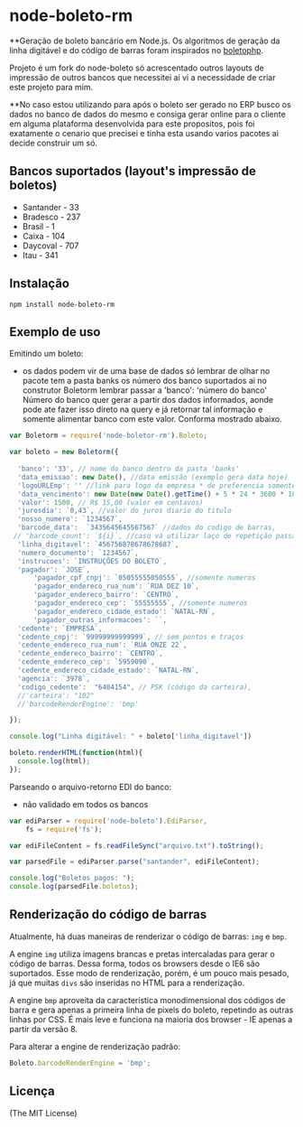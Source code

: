 node-boleto-rm
=============
<!-- 
[![Standard - JavaScript Style Guide](https://img.shields.io/badge/code%20style-standard-brightgreen.svg)](http://standardjs.com/) -->

**Geração de boleto bancário em Node.js. Os algoritmos de geração da linha digitável e do código de barras foram inspirados no [boletophp](https://github.com/BielSystems/boletophp).

Projeto é um fork do node-boleto só acrescentado outros layouts de impressão de outros bancos que necessitei ai vi a necessidade de criar este projeto para mim.

**No caso estou utilizando para após o boleto ser gerado no ERP busco os dados no banco de dados do mesmo e consiga gerar online para o cliente em alguma plataforma desenvolvida para este propositos, pois foi exatamente o cenario que precisei e tinha esta usando varios pacotes ai decide construir um só.
## Bancos suportados (layout's impressão de boletos)

- Santander - 33
- Bradesco  - 237
- Brasil    - 1
- Caixa     - 104
- Daycoval  - 707
- Itau      - 341

## Instalação

```
npm install node-boleto-rm
```

## Exemplo de uso

Emitindo um boleto:

* os dados podem vir de uma base de dados só lembrar de olhar no pacote tem a pasta banks os número dos banco suportados ai no construtor Boletorm lembrar passar a 'banco': 'número do banco' Número do banco quer gerar a partir dos dados informados, aonde pode ate fazer isso direto na query e já retornar tal informação e somente alimentar banco com este valor. Conforma mostrado abaixo.

```javascript
var Boletorm = require('node-boletor-rm').Boleto;

var boleto = new Boletorm({
  
  'banco': '33', // nome do banco dentro da pasta 'banks'
  'data_emissao': new Date(), //data emissão (exemplo gera data hoje)
  'logoURLEmp': '' //link para logo da empresa * de preferencia somente logo sem textos
  'data_vencimento': new Date(new Date().getTime() + 5 * 24 * 3600 * 1000), // 5 dias futuramente,
  'valor': 1500, // R$ 15,00 (valor em centavos)
  'jurosdia': `0,43`, //valor do juros diario do titulo
  'nosso_numero': `1234567`,
  'barcode_data':  `3435645645567567` //dados do codigo de barras,
 // 'barcode_count': `${i}`, //caso vá utilizar laço de repetição passar o index para gerar mais de um boleto por vez
  'linha_digitavel': `456756878678678687`,
  'numero_documento': `1234567`,
  'instrucoes': `INSTRUÇÕES DO BOLETO`,
  'pagador': `JOSE`,
      'pagador_cpf_cnpj': `05055555050555`, //somente numeros
      'pagador_endereco_rua_num': `RUA DEZ 10`,
      'pagador_endereco_bairro': `CENTRO`,
      'pagador_endereco_cep': `55555555`, //somente numeros
      'pagador_endereco_cidade_estado': `NATAL-RN`,
      'pagador_outras_informacoes': ``,
  'cedente': `EMPRESA`,
  'cedente_cnpj': `99999999999999`, // sem pontos e traços
  'cedente_endereco_rua_num': `RUA ONZE 22`,
  'cedente_endereco_bairro': `CENTRO`,
  'cedente_endereco_cep': `5959090`,
  'cedente_endereco_cidade_estado': `NATAL-RN`,
  'agencia': `3978`,
  'codigo_cedente':  "6404154", // PSK (código da carteira),
  //'carteira': "102"
  //'barcodeRenderEngine': 'bmp'

});

console.log("Linha digitável: " + boleto['linha_digitavel'])

boleto.renderHTML(function(html){
  console.log(html);
});
```

Parseando o arquivo-retorno EDI do banco:
* não validado em todos os bancos

```javascript
var ediParser = require('node-boleto').EdiParser,
	fs = require('fs');

var ediFileContent = fs.readFileSync("arquivo.txt").toString();

var parsedFile = ediParser.parse("santander", ediFileContent);

console.log("Boletos pagos: ");
console.log(parsedFile.boletos);
```

## Renderização do código de barras

Atualmente, há duas maneiras de renderizar o código de barras: `img` e `bmp`.

A engine `img` utiliza imagens brancas e pretas intercaladas para gerar o código de barras. Dessa forma, todos os browsers desde o IE6 são suportados. Esse modo de renderização, porém, é um pouco mais pesado, já que muitas `divs` são inseridas no HTML para a renderização.

A engine `bmp` aproveita da característica monodimensional dos códigos de barra e gera apenas a primeira linha de pixels do boleto, repetindo as outras linhas por CSS. É mais leve e funciona na maioria dos browser - IE apenas a partir da versão 8.

Para alterar a engine de renderização padrão:

```javascript
Boleto.barcodeRenderEngine = 'bmp';
```

## Licença

(The MIT License)


